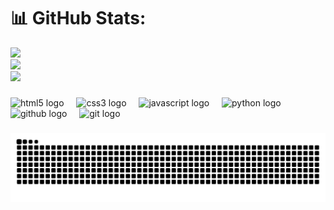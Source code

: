 # 📊 GitHub Stats:

![](https://github-readme-stats.vercel.app/api?username=Relzarick&theme=dark&hide_border=false&include_all_commits=true&count_private=true)<br/>
![](https://nirzak-streak-stats.vercel.app/?user=Relzarick&theme=dark&hide_border=false)<br/>
![](https://github-readme-stats.vercel.app/api/top-langs/?username=Relzarick&theme=dark&hide_border=false&include_all_commits=true&count_private=true&layout=compact)



###

<div align="left">
  <img src="https://cdn.jsdelivr.net/gh/devicons/devicon/icons/html5/html5-original.svg" height="30" alt="html5 logo"  />
  <img width="12" />
  <img src="https://cdn.jsdelivr.net/gh/devicons/devicon/icons/css3/css3-original.svg" height="30" alt="css3 logo"  />
  <img width="12" />
  <img src="https://cdn.jsdelivr.net/gh/devicons/devicon/icons/javascript/javascript-original.svg" height="30" alt="javascript logo"  />
  <img width="12" />
  <img src="https://cdn.jsdelivr.net/gh/devicons/devicon/icons/python/python-original.svg" height="30" alt="python logo"  />
  <img width="12" />
  <img src="https://cdn.jsdelivr.net/gh/devicons/devicon/icons/github/github-original.svg" height="30" alt="github logo"  />
  <img width="12" />
  <img src="https://cdn.jsdelivr.net/gh/devicons/devicon/icons/git/git-original.svg" height="30" alt="git logo"  />
</div>


###

<picture>
  <source media="(prefers-color-scheme: dark)" srcset="https://raw.githubusercontent.com/Relzarick/Relzarick/output/github-snake-dark.svg" />
  <source media="(prefers-color-scheme: light)" srcset="https://raw.githubusercontent.com/Relzarick/Relzarick/output/github-snake.svg" />
  <img alt="github-snake" src="https://raw.githubusercontent.com/Relzarick/Relzarick/output/github-snake.svg" />
</picture>

###
